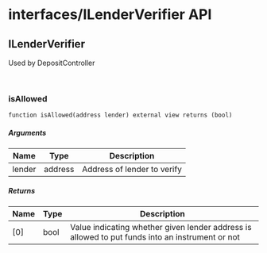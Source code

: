 # interfaces/ILenderVerifier API

## ILenderVerifier

Used by DepositController

<br />

### isAllowed

```solidity
function isAllowed(address lender) external view returns (bool)
```

##### Arguments
| Name | Type | Description |
| ---- | ---- | ----------- |
| lender | address | Address of lender to verify |

##### Returns
| Name | Type | Description |
| ---- | ---- | ----------- |
| [0] | bool | Value indicating whether given lender address is allowed to put funds into an instrument or not |

<br />

